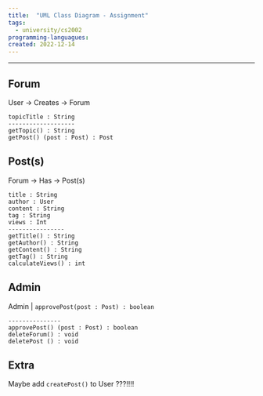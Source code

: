 ```yaml
---
title:  "UML Class Diagram - Assignment"
tags:
  - university/cs2002
programming-languagues:
created: 2022-12-14
---
```

---
## Forum
User -> Creates -> Forum

```
topicTitle : String
-------------------
getTopic() : String
getPost() (post : Post) : Post
```

## Post(s)
Forum -> Has -> Post(s)

```
title : String
author : User
content : String
tag : String
views : Int
----------------
getTitle() : String
getAuthor() : String
getContent() : String
getTag() : String
calculateViews() : int
```
## Admin
Admin | `approvePost(post : Post) : boolean`

```
---------------
approvePost() (post : Post) : boolean
deleteForum() : void
deletePost () : void
```

## Extra
Maybe add `createPost()` to User ???!!!!